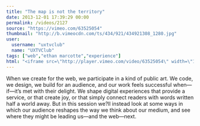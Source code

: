 ```yaml
---
title: "The map is not the territory"
date: 2013-12-01 17:39:29 00:00
permalink: /videos/2127
source: "https://vimeo.com/63525054"
thumbnail: "http://b.vimeocdn.com/ts/434/921/434921308_1280.jpg"
user:
  username: "uxtvclub"
  name: "UXTVClub"
tags: ["web","ethan marcotte","experience"]
html: "<iframe src=\"http://player.vimeo.com/video/63525054\" width=\"1280\" height=\"720\" frameborder=\"0\" title=\"Ethan Marcotte - The Map Is Not The Territory\" webkitallowfullscreen mozallowfullscreen allowfullscreen></iframe>"
---
```


When we create for the web, we participate in a kind of public art. We code, we design, we build for an audience, and our work feels successful when—if—it’s met with their delight. We shape digital experiences that provide a service, or that create joy, or that simply connect readers with words written half a world away. But in this session we?ll instead look at some ways in which our audience reshapes the way we think about our medium, and see where they might be leading us—and the web—next.